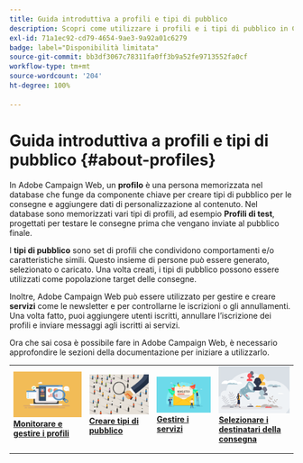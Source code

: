 ```yaml
---
title: Guida introduttiva a profili e tipi di pubblico
description: Scopri come utilizzare i profili e i tipi di pubblico in Campaign Web
exl-id: 71a1ec92-cd79-4654-9ae3-9a92a01c6279
badge: label="Disponibilità limitata"
source-git-commit: bb3df3067c78311fa0ff3b9a52fe9713552fa0cf
workflow-type: tm+mt
source-wordcount: '204'
ht-degree: 100%

---
```


# Guida introduttiva a profili e tipi di pubblico {#about-profiles}

In Adobe Campaign Web, un **profilo** è una persona memorizzata nel database che funge da componente chiave per creare tipi di pubblico per le consegne e aggiungere dati di personalizzazione al contenuto. Nel database sono memorizzati vari tipi di profili, ad esempio **Profili di test**, progettati per testare le consegne prima che vengano inviate al pubblico finale.

I **tipi di pubblico** sono set di profili che condividono comportamenti e/o caratteristiche simili. Questo insieme di persone può essere generato, selezionato o caricato.  Una volta creati, i tipi di pubblico possono essere utilizzati come popolazione target delle consegne.

Inoltre, Adobe Campaign Web può essere utilizzato per gestire e creare **servizi** come le newsletter e per controllarne le iscrizioni o gli annullamenti. Una volta fatto, puoi aggiungere utenti iscritti, annullare l’iscrizione dei profili e inviare messaggi agli iscritti ai servizi.

Ora che sai cosa è possibile fare in Adobe Campaign Web, è necessario approfondire le sezioni della documentazione per iniziare a utilizzarlo.

<table style="table-layout:fixed"><tr style="border: 0;">
<td>
<a href="about-recipients.md">
<img src="../assets/do-not-localize/profiles-audiences-profile.png">
</a>
<div>
<a href="about-recipients.md"><strong>Monitorare e gestire i profili</strong></a>
</div>
<p>
</td>
<td>
<a href="create-audience.md">
<img alt="Lead" src="../assets/do-not-localize/profiles-audiences-audience.png">
</a>
<div><a href="create-audience.md"><strong>Creare tipi di pubblico</strong>
</div>
<p>
</td>
<td>
<a href="manage-services.md">
<img alt="Non frequente" src="../assets/do-not-localize/profiles-audiences-service.png">
</a>
<div>
<a href="manage-services.md"><strong>Gestire i servizi</strong></a>
</div>
<p></td>
<td>
<a href="add-audience.md">
<img alt="Non frequente" src="../assets/do-not-localize/profiles-audiences-deliveries.png">
</a>
<div>
<a href="add-audience.md"><strong>Selezionare i destinatari della consegna</strong></a>
</div>
<p></td>
</tr></table>
